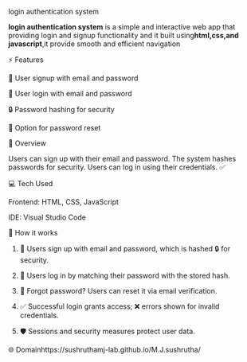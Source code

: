 login authentication system

**login authentication system** is a simple and interactive web app that providing login and signup functionality and it built using**html,css,and javascript**,it provide smooth and efficient navigation

⚡ Features

📝 User signup with email and password

🔑 User login with email and password

🔒 Password hashing for security

🔄 Option for password reset


📝 Overview

Users can sign up with their email and password. The system hashes passwords for security. Users can log in using their credentials. ✅

💻 Tech Used

Frontend: HTML, CSS, JavaScript

IDE: Visual Studio Code

👾 How it works

1. 📝 Users sign up with email and password, which is hashed 🔒 for security.

2. 🔑 Users log in by matching their password with the stored hash.

3. 🔄 Forgot password? Users can reset it via email verification.

4. ✅ Successful login grants access; ❌ errors shown for invalid credentials.

5. 🛡️ Sessions and security measures protect user data.

🌐 Domainhttps://sushruthamj-lab.github.io/M.J.sushrutha/
